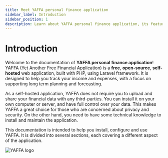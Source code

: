 ```yaml
---
title: Meet YAFFA personal finance application
sidebar_label: Introduction
sidebar_position: 1
description: Learn about YAFFA personal finance application, its features, and how to use it to track your income and expenses.
---
```


# Introduction

Welcome to the documentation of **YAFFA personal finance application**! YAFFA (Yet Another Free Financial Application) is a **free**, **open-source**, **self-hosted** web application, built with PHP, using Laravel framework. It is designed to help you track your income and expenses, with a focus on supporting long term planning and forecasting.

As a self-hosted application, YAFFA does not require you to upload and share your financial data with any third-parties. You can install it on your own computer or server, and have full control over your data. This makes YAFFA a great choice for those who are concerned about privacy and security. On the other hand, you need to have some technical knowledge to install and maintain the application.

This documentation is intended to help you install, configure and use YAFFA. It is divided into several sections, each covering a different aspect of the application.

![YAFFA logo](/img/logo-large.png)